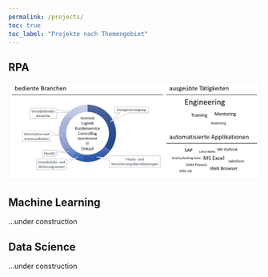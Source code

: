 ```yaml
---
permalink: /projects/
toc: true
toc_label: "Projekte nach Themengebiet"
---
```


<h2 id='robotic-process-automation'>RPA</h2>
<p><img src='../assets/images/project.rpa.infographic.png' /></p>

<h2 id='machine-learning'>Machine Learning</h2>
<p>...under construction</p>

<h2 id='data-science'>Data Science</h2>
<p>...under construction</p>